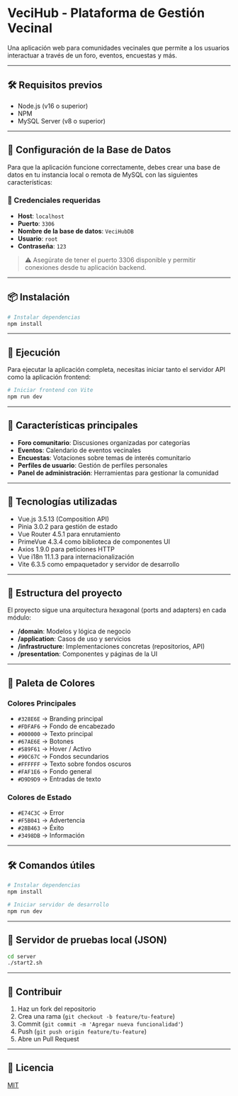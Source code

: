 # VeciHub - Plataforma de Gestión Vecinal

Una aplicación web para comunidades vecinales que permite a los usuarios interactuar a través de un foro, eventos, encuestas y más.

---

## 🛠️ Requisitos previos

- Node.js (v16 o superior)
- NPM
- MySQL Server (v8 o superior)

---

## 🧩 Configuración de la Base de Datos

Para que la aplicación funcione correctamente, debes crear una base de datos en tu instancia local o remota de MySQL con las siguientes características:

### 🔐 Credenciales requeridas

- **Host**: `localhost`
- **Puerto**: `3306`
- **Nombre de la base de datos**: `VeciHubDB`
- **Usuario**: `root`
- **Contraseña**: `123`


> ⚠️ Asegúrate de tener el puerto 3306 disponible y permitir conexiones desde tu aplicación backend.

---

## 📦 Instalación

```bash
# Instalar dependencias
npm install
```

---

## 🚀 Ejecución

Para ejecutar la aplicación completa, necesitas iniciar tanto el servidor API como la aplicación frontend:

```bash
# Iniciar frontend con Vite
npm run dev
```

---

## 🌟 Características principales

- **Foro comunitario**: Discusiones organizadas por categorías
- **Eventos**: Calendario de eventos vecinales
- **Encuestas**: Votaciones sobre temas de interés comunitario
- **Perfiles de usuario**: Gestión de perfiles personales
- **Panel de administración**: Herramientas para gestionar la comunidad

---

## 🧪 Tecnologías utilizadas

- Vue.js 3.5.13 (Composition API)
- Pinia 3.0.2 para gestión de estado
- Vue Router 4.5.1 para enrutamiento
- PrimeVue 4.3.4 como biblioteca de componentes UI
- Axios 1.9.0 para peticiones HTTP
- Vue i18n 11.1.3 para internacionalización
- Vite 6.3.5 como empaquetador y servidor de desarrollo

---

## 🧱 Estructura del proyecto

El proyecto sigue una arquitectura hexagonal (ports and adapters) en cada módulo:

- **/domain**: Modelos y lógica de negocio
- **/application**: Casos de uso y servicios
- **/infrastructure**: Implementaciones concretas (repositorios, API)
- **/presentation**: Componentes y páginas de la UI

---

## 🎨 Paleta de Colores

### Colores Principales

- `#328E6E` → Branding principal
- `#FDFAF6` → Fondo de encabezado
- `#000000` → Texto principal
- `#67AE6E` → Botones
- `#589F61` → Hover / Activo
- `#90C67C` → Fondos secundarios
- `#FFFFFF` → Texto sobre fondos oscuros
- `#FAF1E6` → Fondo general
- `#D9D9D9` → Entradas de texto

### Colores de Estado

- `#E74C3C` → Error
- `#F5B041` → Advertencia
- `#28B463` → Éxito
- `#3498DB` → Información

---

## 🛠️ Comandos útiles

```bash
# Instalar dependencias
npm install

# Iniciar servidor de desarrollo
npm run dev

```

---

## 🧪 Servidor de pruebas local (JSON)

```bash
cd server
./start2.sh
```

---

## 🤝 Contribuir

1. Haz un fork del repositorio
2. Crea una rama (`git checkout -b feature/tu-feature`)
3. Commit (`git commit -m 'Agregar nueva funcionalidad'`)
4. Push (`git push origin feature/tu-feature`)
5. Abre un Pull Request

---

## 📝 Licencia

[MIT](LICENSE)
